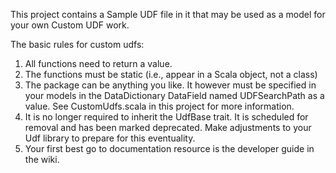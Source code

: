 This project contains a Sample UDF file in it that may be used as a model for your own Custom UDF work.

The basic rules for custom udfs:

1) All functions need to return a value.
2) The functions must be static (i.e., appear in a Scala object, not a class)
3) The package can be anything you like.  It however must be specified in your models
in the DataDictionary DataField named UDFSearchPath as a value.  See CustomUdfs.scala in this
project for more information.
4) It is no longer required to inherit the UdfBase trait.  It is scheduled for removal and
has been marked deprecated.  Make adjustments to your Udf library to prepare for this
eventuality.
5) Your first best go to documentation resource is the developer guide in the wiki.


